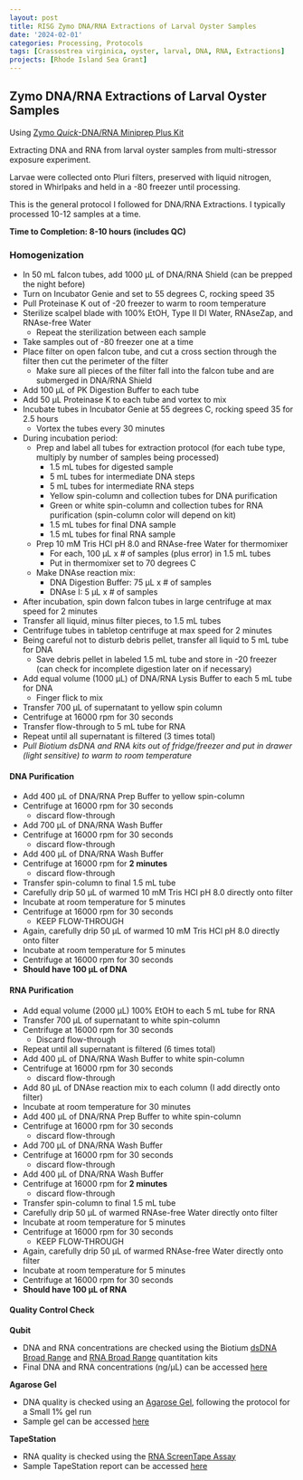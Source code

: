 ```yaml
---
layout: post
title: RISG Zymo DNA/RNA Extractions of Larval Oyster Samples
date: '2024-02-01'
categories: Processing, Protocols
tags: [Crassostrea virginica, oyster, larval, DNA, RNA, Extractions]
projects: [Rhode Island Sea Grant]
---
```


## Zymo DNA/RNA Extractions of Larval Oyster Samples

Using [Zymo *Quick*-DNA/RNA Miniprep Plus Kit](https://www.zymoresearch.com/products/quick-dna-rna-miniprep-plus-kit)

Extracting DNA and RNA from larval oyster samples from multi-stressor exposure experiment. 

Larvae were collected onto Pluri filters, preserved with liquid nitrogen, stored in Whirlpaks and held in a -80 freezer until processing. 

This is the general protocol I followed for DNA/RNA Extractions. I typically processed 10-12 samples at a time. 

**Time to Completion: 8-10 hours (includes QC)**

### Homogenization 
- In 50 mL falcon tubes, add 1000 μL of DNA/RNA Shield (can be prepped the night before)
- Turn on Incubator Genie and set to 55 degrees C, rocking speed 35
- Pull Proteinase K out of -20 freezer to warm to room temperature 
- Sterilize scalpel blade with 100% EtOH, Type II DI Water, RNAseZap, and RNAse-free Water
    - Repeat the sterilization between each sample
- Take samples out of -80 freezer one at a time 
- Place filter on open falcon tube, and cut a cross section through the filter then cut the perimeter of the filter 
    - Make sure all pieces of the filter fall into the falcon tube and are submerged in DNA/RNA Shield
- Add 100 μL of PK Digestion Buffer to each tube
- Add 50 μL Proteinase K to each tube and vortex to mix 
- Incubate tubes in Incubator Genie at 55 degrees C, rocking speed 35 for 2.5 hours 
    - Vortex the tubes every 30 minutes
- During incubation period: 
    - Prep and label all tubes for extraction protocol (for each tube type, multiply by number of samples being processed)
        - 1.5 mL tubes for digested sample
        - 5  mL tubes for intermediate DNA steps
        - 5 mL tubes for intermediate RNA steps
        - Yellow spin-column and collection tubes for DNA purification 
        - Green or white spin-column and collection tubes for RNA purification (spin-column color will depend on kit)
        - 1.5 mL tubes for final DNA sample
        - 1.5 mL tubes for final RNA sample 
    - Prep 10 mM Tris HCl pH 8.0 and RNAse-free Water for thermomixer 
        - For each, 100 μL x # of samples (plus error) in 1.5 mL tubes 
        - Put in thermomixer set to 70 degrees C 
    - Make DNAse reaction mix: 
        - DNA Digestion Buffer: 75 μL x # of samples
        - DNAse I: 5 μL x # of samples 
- After incubation, spin down falcon tubes in large centrifuge at max speed for 2 minutes
- Transfer all liquid, minus filter pieces, to 1.5 mL tubes
- Centrifuge tubes in tabletop centrifuge at max speed for 2 minutes 
- Being careful not to disturb debris pellet, transfer all liquid to 5 mL tube for DNA 
    - Save debris pellet in labeled 1.5 mL tube and store in -20 freezer (can check for incomplete digestion later on if necessary)
- Add equal volume (1000 μL) of DNA/RNA Lysis Buffer to each 5 mL tube for DNA 
    - Finger flick to mix
- Transfer 700 μL of supernatant to yellow spin column 
- Centrifuge at 16000 rpm for 30 seconds
- Transfer flow-through to 5 mL tube for RNA 
- Repeat until all supernatant is filtered (3 times total)
- *Pull Biotium dsDNA and RNA kits out of fridge/freezer and put in drawer (light sensitive) to warm to room temperature*

#### DNA Purification 
- Add 400 μL of DNA/RNA Prep Buffer to yellow spin-column 
- Centrifuge at 16000 rpm for 30 seconds 
    - discard flow-through
- Add 700 μL of DNA/RNA Wash Buffer 
- Centrifuge at 16000 rpm for 30 seconds 
    - discard flow-through
- Add 400 μL of DNA/RNA Wash Buffer 
- Centrifuge at 16000 rpm for **2 minutes** 
    - discard flow-through
- Transfer spin-column to final 1.5 mL tube
- Carefully drip 50 μL of warmed 10 mM Tris HCl pH 8.0 directly onto filter 
- Incubate at room temperature for 5 minutes
- Centrifuge at 16000 rpm for 30 seconds
    - KEEP FLOW-THROUGH
- Again, carefully drip 50 μL of warmed 10 mM Tris HCl pH 8.0 directly onto filter 
- Incubate at room temperature for 5 minutes
- Centrifuge at 16000 rpm for 30 seconds
- **Should have 100 μL of DNA**

#### RNA Purification
- Add equal volume (2000 μL) 100% EtOH to each 5 mL tube for RNA 
- Transfer 700 μL of supernatant to white spin-column 
- Centrifuge at 16000 rpm for 30 seconds
    - Discard flow-through
- Repeat until all supernatant is filtered (6 times total)
- Add 400 μL of DNA/RNA Wash Buffer to white spin-column
- Centrifuge at 16000 rpm for 30 seconds
    - discard flow-through
- Add 80 μL of DNAse reaction mix to each column (I add directly onto filter)
- Incubate at room temperature for 30 minutes
- Add 400 μL of DNA/RNA Prep Buffer to white spin-column 
- Centrifuge at 16000 rpm for 30 seconds 
    - discard flow-through
- Add 700 μL of DNA/RNA Wash Buffer 
- Centrifuge at 16000 rpm for 30 seconds 
    - discard flow-through
- Add 400 μL of DNA/RNA Wash Buffer 
- Centrifuge at 16000 rpm for **2 minutes** 
    - discard flow-through
- Transfer spin-column to final 1.5 mL tube
- Carefully drip 50 μL of warmed RNAse-free Water directly onto filter 
- Incubate at room temperature for 5 minutes
- Centrifuge at 16000 rpm for 30 seconds
    - KEEP FLOW-THROUGH
- Again, carefully drip 50 μL of warmed RNAse-free Water directly onto filter 
- Incubate at room temperature for 5 minutes
- Centrifuge at 16000 rpm for 30 seconds
- **Should have 100 μL of RNA**

#### Quality Control Check 

**Qubit**
- DNA and RNA concentrations are checked using the Biotium [dsDNA Broad Range](https://biotium.com/wp-content/uploads/2017/12/PI-31069.pdf) and [RNA Broad Range](https://biotium.com/wp-content/uploads/2018/06/PI-31073.pdf) quantitation kits 
- Final DNA and RNA concentrations (ng/μL) can be accessed [here](https://docs.google.com/spreadsheets/d/1zCvI4HOvlqNCSJyF6kjv0INK_lle2ClG-rVVmcsp2ik/edit?usp=sharing)

**Agarose Gel**
- DNA quality is checked using an [Agarose Gel](https://meschedl.github.io/MES_Puritz_Lab_Notebook/2019-03-01/PPP-Lab-Gel-Protocol), following the protocol for a Small 1% gel run
- Sample gel can be accessed [here](https://drive.google.com/file/d/1JD5zGq4afZHzrCSbDFGG4EkbR7ICO4TI/view?usp=sharing)

**TapeStation**
- RNA quality is checked using the [RNA ScreenTape Assay](https://www.agilent.com/cs/library/usermanuals/public/RNA_QuickGuide.pdf)
- Sample TapeStation report can be accessed [here](https://drive.google.com/file/d/1pXjwwLePEyeP0ld7O01NwqT_C_zJ_d-r/view?usp=sharing)
